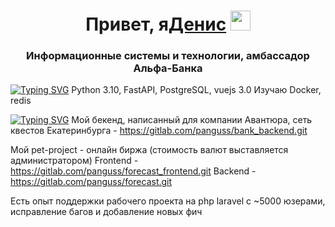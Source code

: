 <h1 align="center">Привет, я<a href="https://t.me/pan_gus" target="_blank">Денис</a> 
<img src="https://github.com/blackcater/blackcater/raw/main/images/Hi.gif" height="32"/></h1>
<h3 align="center">Информационные системы и технологии, амбассадор Альфа-Банка</h3>

[![Typing SVG](https://readme-typing-svg.demolab.com/?lines=Мой+стек)](https://git.io/typing-svg)
Python 3.10, FastAPI, PostgreSQL, vuejs 3.0
Изучаю Docker, redis

[![Typing SVG](https://readme-typing-svg.demolab.com/?lines=Проекты,которыми+я+горжусь)](https://git.io/typing-svg)
Мой бекенд, написанный для компании Авантюра, сеть квестов Екатеринбурга - https://gitlab.com/panguss/bank_backend.git

Мой pet-project - онлайн биржа (стоимость валют выставляется администратором) 
Frontend - https://gitlab.com/panguss/forecast_frontend.git 
Backend - https://gitlab.com/panguss/forecast.git

Есть опыт поддержки рабочего проекта на php laravel с ~5000 юзерами, исправление багов и добавление новых фич
